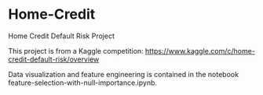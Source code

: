 # Home-Credit
Home Credit Default Risk Project

This project is from a Kaggle competition: https://www.kaggle.com/c/home-credit-default-risk/overview

Data visualization and feature engineering is contained in the notebook feature-selection-with-null-importance.ipynb.
